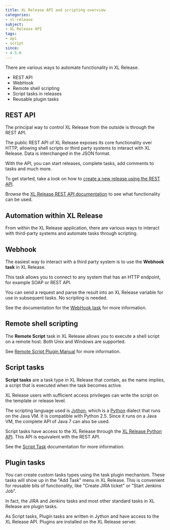 ```yaml
---
title: XL Release API and scripting overview
categories:
- xl-release
subject:
- XL Release API
tags:
- api
- script
since:
- 4.5.0
---
```


There are various ways to automate functionality in XL Release.

* REST API
* WebHook
* Remote shell scripting 
* Script tasks in releases
* Reusable plugin tasks

## REST API

The principal way to control XL Release from the outside is through the REST API.

The public REST API of XL Release exposes its core functionality over HTTP, allowing shell scripts or third party systems to interact with XL Release. Data is interchanged in the JSON format.

With the API, you can start releases, complete tasks, add comments to tasks and much more.

To get started, take a look on how to [create a new release using the REST API](/xl-release/how-to/create-a-new-release-via-rest-api-using-curl.html).

Browse the [XL Release REST API documentation](/xl-release/latest/rest-api/) to see what functionality can be used.

## Automation within XL Release

From within the XL Release application, there are various ways to interact with third-party systems and automate tasks through scripting.

## Webhook

The easiest way to interact with a third party system is to use the **Webhook task** in XL Release.

This task allows you to connect to any system that has an HTTP endpoint, for example SOAP or REST API. 

You can send a request and parse the result into an XL Release variable for use in subsequent tasks. No scripting is needed.

See the documentation for the [WebHook task](/xl-release/how-to/create-a-webhook-task.html) for more information.  

## Remote shell scripting

The **Remote Script** task in XL Release allows you to execute a shell script on a remote host. Both Unix and Windows are supported.

See [Remote Script Plugin Manual](/xl-release/concept/introduction-to-the-xl-release-remote-script-plugin.html) for more information.

## Script tasks

**Script tasks** are a task type in XL Release that contain, as the name implies, a script that is executed when the task becomes active. 

XL Release users with sufficient access privileges can write the script on the template or release level.

The scripting language used is [Jython](http://www.jython.org/), which is a [Python](https://www.python.org/) dialect that runs on the Java VM. It is compatible with Python 2.5. Since it runs on a Java VM, the complete API of Java 7 can also be used.

Script tasks have access to the XL Release through the [XL Release Python API](/jython-docs/#!/xl-release/4.6.x/). This API is equivalent with the REST API.

See the [Script Task](/xl-release/how-to/create-a-script-task.html) documentation for more information.

## Plugin tasks

You can create custom tasks types using the task plugin mechanism. These tasks will show up in the "Add Task" menu in XL Release. This is convenient for reusable bits of functionality, like "Create JIRA ticket" or "Start Jenkins Job". 

In fact, the JIRA and Jenkins tasks and most other standard tasks in XL Release are plugin tasks.

As Script tasks, Plugin tasks are written in Jython and have access to the XL Release API. Plugins are installed on the XL Release server.
